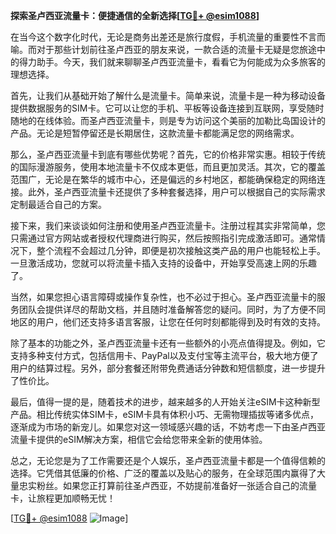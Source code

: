 **探索圣卢西亚流量卡：便捷通信的全新选择[[TG💪+ @esim1088](https://t.me/s/esim1088)]**

在当今这个数字化时代，无论是商务出差还是旅行度假，手机流量的重要性不言而喻。而对于那些计划前往圣卢西亚的朋友来说，一款合适的流量卡无疑是您旅途中的得力助手。今天，我们就来聊聊圣卢西亚流量卡，看看它为何能成为众多旅客的理想选择。

首先，让我们从基础开始了解什么是流量卡。简单来说，流量卡是一种为移动设备提供数据服务的SIM卡。它可以让您的手机、平板等设备连接到互联网，享受随时随地的在线体验。而圣卢西亚流量卡，则是专为访问这个美丽的加勒比岛国设计的产品。无论是短暂停留还是长期居住，这款流量卡都能满足您的网络需求。

那么，圣卢西亚流量卡到底有哪些优势呢？首先，它的价格非常实惠。相较于传统的国际漫游服务，使用本地流量卡不仅成本更低，而且更加灵活。其次，它的覆盖范围广，无论是在繁华的城市中心，还是偏远的乡村地区，都能确保稳定的网络连接。此外，圣卢西亚流量卡还提供了多种套餐选择，用户可以根据自己的实际需求定制最适合自己的方案。

接下来，我们来谈谈如何注册和使用圣卢西亚流量卡。注册过程其实非常简单，您只需通过官方网站或者授权代理商进行购买，然后按照指引完成激活即可。通常情况下，整个流程不会超过几分钟，即便是初次接触这类产品的用户也能轻松上手。一旦激活成功，您就可以将流量卡插入支持的设备中，开始享受高速上网的乐趣了。

当然，如果您担心语言障碍或操作复杂性，也不必过于担心。圣卢西亚流量卡的服务团队会提供详尽的帮助文档，并且随时准备解答您的疑问。同时，为了方便不同地区的用户，他们还支持多语言客服，让您在任何时刻都能得到及时有效的支持。

除了基本的功能之外，圣卢西亚流量卡还有一些额外的小亮点值得提及。例如，它支持多种支付方式，包括信用卡、PayPal以及支付宝等主流平台，极大地方便了用户的结算过程。另外，部分套餐还附带免费通话分钟数和短信额度，进一步提升了性价比。

最后，值得一提的是，随着技术的进步，越来越多的人开始关注eSIM卡这种新型产品。相比传统实体SIM卡，eSIM卡具有体积小巧、无需物理插拔等诸多优点，逐渐成为市场的新宠儿。如果您对这一领域感兴趣的话，不妨考虑一下由圣卢西亚流量卡提供的eSIM解决方案，相信它会给您带来全新的使用体验。

总之，无论您是为了工作需要还是个人娱乐，圣卢西亚流量卡都是一个值得信赖的选择。它凭借其低廉的价格、广泛的覆盖以及贴心的服务，在全球范围内赢得了大量忠实粉丝。如果您正打算前往圣卢西亚，不妨提前准备好一张适合自己的流量卡，让旅程更加顺畅无忧！

[[TG💪+ @esim1088](https://t.me/s/esim1088) ![Image](https://i.postimg.cc/4NQfJmqS/Snipaste-2025-05-13-00-14-12.png)]